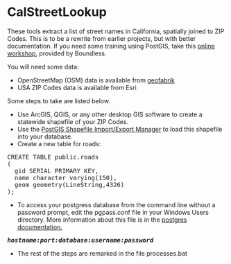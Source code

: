# CalStreetLookup

These tools extract a list of street names in California, spatially joined to ZIP Codes. This is to be a rewrite from earlier projects, but with better documentation. If you need some training using PostGIS, take this <a href="http://workshops.boundlessgeo.com/postgis-intro/">online workshop</a>, provided by Boundless.

You will need some data:
<ul>
  <li>OpenStreetMap (OSM) data is available from <a href="https://www.geofabrik.de/">geofabrik</a></li>
  <li>USA ZIP Codes data is available from Esri</li>
</ul>

Some steps to take are listed below.
<ul>
  <li>Use ArcGIS, QGIS, or any other desktop GIS software to create a statewide shapefile of your ZIP Codes.</li>
  <li>Use the <a href="https://connect.boundlessgeo.com/docs/suite/4.8/dataadmin/pgGettingStarted/pgshapeloader.html">PostGIS Shapefile Import/Export Manager</a> to load this shapefile into your database.</li>
  <li>Create a new table for roads:</li>
</ul>

<pre>
CREATE TABLE public.roads
(
  gid SERIAL PRIMARY KEY,
  name character varying(150),
  geom geometry(LineString,4326)
);
</pre>

<ul>
  <li>To access your postgress database from the command line without a password prompt, edit the pgpass.conf file in your Windows Users directory. More information about this file is in the <a href="https://www.postgresql.org/docs/current/static/libpq-pgpass.html">postgres documentation.</a></li>
</ul>

<pre>
<b><i>hostname:port:database:username:password</i></b>
</pre>

<ul>
  <li>The rest of the steps are remarked in the file processes.bat</li>
</ul>  

